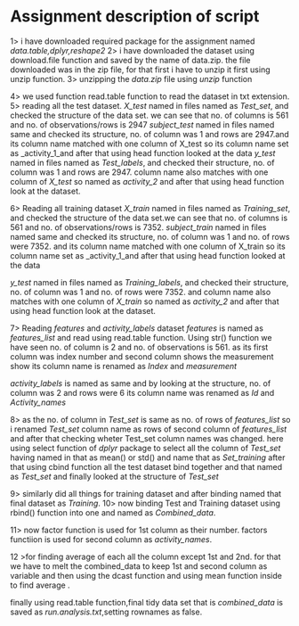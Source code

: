 # Assignment description of script
1> i have downloaded required package for the assignment named _data.table,dplyr,reshape2_
2> i have downloaded the dataset using download.file function and saved by the name of data.zip.
   the file downloaded was in the zip file, for that first i have to unzip it first using unzip function.
3> unzipping the _data.zip_ file using _unzip_ function

4> we used function read.table function to read the dataset in txt extension.
5> reading all the test dataset.
  _X_test_ named in files named as _Test_set_, and checked the structure of the data set. we can see that no. of columns is 561 and no. of observations/rows is 2947
  _subject_test_ named in files named same and checked its structure,
     no. of column was 1 and rows are 2947.and its column name matched with one column of X_test so its column name set as _activity_1_and after 
     that using head function looked at the data 
  _y_test_ named in files named as _Test_labels_, and checked their structure,
     no. of column was 1 and rows are 2947.
     column name also matches with one column of _X_test_ so named as _activity_2_ and after that using head function look at the dataset.

6> Reading all training dataset
    _X_train_ named in files named as _Training_set_, and checked the structure of the data set.we can see that no. of columns is 561 and no. of observations/rows is             7352.
    _subject_train_ named in files named same and checked its structure,
        no. of column was 1 and no. of rows were 7352.
        and its column name matched with one column of X_train so its column name set as _activity_1_and after 
        that using head function looked at the data 

   _y_test_ named in files named as _Training_labels_, and checked their structure,
      no. of column was 1 and no. of rows were 7352.
      and column name also matches with one column of _X_train_ so named as _activity_2_ and after that using head function look at the dataset.

7> Reading _features_ and _activity_labels_ dataset
   _features_ is named as _features_list_ and read using read.table function. Using str() function  we have seen no. of column is 2 and no. of observations is 561.
        as its first column was index number and second column shows the measurement show its column name is renamed as _Index_ and _measurement_

  _activity_labels_ is named as same and by looking at the structure,
        no. of column was 2 and rows were 6
        its column name was renamed as _Id_ and _Activity_names_

8> as the no. of column in _Test_set_ is same as no. of rows of _features_list_ so i renamed _Test_set_ column name as rows of second column of _features_list_
    and after that checking wheter Test_set column names was changed.
    here using select function of _dplyr_ package to select all the column of _Test_set_ having named in that as mean() or std() and name that as _Set_training_
    after that using cbind function all the test dataset bind together and that named as _Test_set_ and finally looked at the structure of _Test_set_

9> similarly did all things for training dataset and after binding named that final dataset as _Training_.
10>  now binding Test and Training dataset using rbind() function into one and named as _Combined_data_.

11> now factor function is used for 1st column as their number.
factors functiion is used for second column as _activity_names_. 

12 >for finding average of each all the column except 1st and 2nd. for that we have to melt the combined_data to keep 1st and second column as variable and then using the dcast function and using mean function inside to find average .

finally using read.table function,final tidy data set that is _combined_data_ is saved as _run.analysis.txt_,setting rownames as false.










